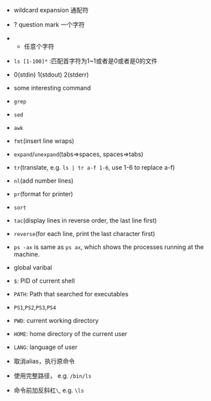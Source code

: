 - wildcard expansion 通配符
 - ? question mark 一个字符
 - * 任意个字符

- `ls [1-100]*` :匹配首字符为1~1或者是0或者是0的文件
- 0(stdin) 1(stdout) 2(stderr)
- some interesting command
 - `grep`
 - `sed`
 - `awk`
 - `fmt`(insert line wraps)
 - `expand`/`unexpand`(tabs=>spaces, spaces=>tabs)
 - `tr`(translate, e.g. `ls | tr a-f 1-6`, use 1-6 to replace a-f)
 - `nl`(add number lines)
 - `pr`(format for printer)
 - `sort`
 - `tac`(display lines in reverse order, the last line first)
 - `reverse`(for each line, print the last character first)
 - `ps -ax` is same as `ps ax`, which shows the processes running at the machine.
- global varibal
 - `$`: PID of current shell
 - `PATH`: Path that searched for executables
 - `PS1`,`PS2`,`PS3`,`PS4`
 - `PWD`: current working directory
 - `HOME`: home directory of the current user
 - `LANG`: language of user
- 取消alias，执行原命令
 - 使用完整路径， e.g. `/bin/ls`
 - 命令前加反斜杠`\`, e.g. `\ls`
